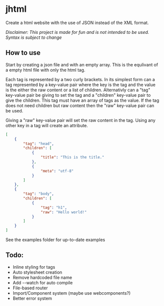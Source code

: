 # jhtml

Create a html website with the use of JSON instead of the XML format.

*Disclaimer: This project is made for fun and is not intended to be used. Syntax is subject to change*

## How to use
Start by creating a json file and with an empty array. This is the equlivant of a empty html file with only the html tag.

Each tag is represented by a two curly brackets. In its simplest form can a tag represented by a key-value pair where the key is the tag and the value is the either the raw content or a list of children.
Alternativly can a "tag" key-value pair be giving to set the tag and a "children" key-value pair to give the children. This tag must have an array of tags as the value. If the tag does not need children but raw content then the "raw" key-value pair can be used.

Giving a "raw" key-value pair will set the raw content in the tag.
Using any other key in a tag will create an attribute.
```json
[
	{
		"tag": "head",
		"children": [
			{
				"title": "This is the title."
			},
			{
				"meta": "utf-8"
			}
		]
	},
	{
		"tag": "body",
		"children": [
			{
				"tag": "h1",
				"raw": "Hello world!"
			}
		]
	}
]
```
See the examples folder for up-to-date examples

## Todo:
- Inline styling for tags
- Auto stylesheet creation
- Remove hardcoded file name
- Add --watch for auto compile
- File-based router
- Import/Component system (maybe use webcomponents?)
- Better error system